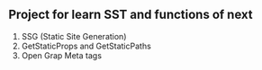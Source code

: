 ## Project for learn SST and functions of next

1. SSG (Static Site Generation)
2. GetStaticProps and GetStaticPaths
3. Open Grap Meta tags
